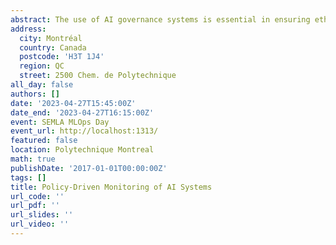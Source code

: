 ```yaml
---
abstract: The use of AI governance systems is essential in ensuring ethical and responsible use of AI technology. A comprehensive AI governance system should include features such as policy management, compliance monitoring, risk management, decision-making processes, metrics and reporting, and auditing and monitoring. The FAIRLY platform is a notable example of an AI governance system that promotes the safe and responsible use of AI. The “Critical Care Policy” is an example of a policy applied to AI systems in healthcare that ensures the AI system’s performance and ethical use by setting controls such as accuracy, precision, recall, human decision making, and racial group distribution. These policies are essential in ensuring that AI technology is used within ethical, legal, and performance boundaries. The evaluation process of a policy involves determining the risk status and compliance status of the AI system based on various inputs such as test results, metadata, human inputs/approvals, operational parameters, and contextual information. By using an AI governance system, organizations can streamline compliance and achieve minimum performance guarantees while fulfilling regulatory and internal obligations with ease.
address:
  city: Montréal
  country: Canada
  postcode: 'H3T 1J4'
  region: QC
  street: 2500 Chem. de Polytechnique
all_day: false
authors: []
date: '2023-04-27T15:45:00Z'
date_end: '2023-04-27T16:15:00Z'
event: SEMLA MLOps Day
event_url: http://localhost:1313/
featured: false
location: Polytechnique Montreal
math: true
publishDate: '2017-01-01T00:00:00Z'
tags: []
title: Policy-Driven Monitoring of AI Systems
url_code: ''
url_pdf: ''
url_slides: ''
url_video: ''
---
```

